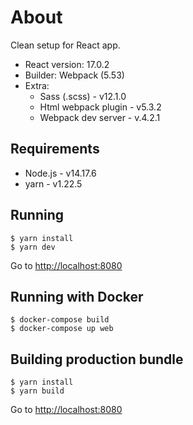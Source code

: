 # About

Clean setup for React app.

- React version: 17.0.2
- Builder: Webpack (5.53)
- Extra:
  - Sass (.scss) - v12.1.0
  - Html webpack plugin - v5.3.2
  - Webpack dev server - v.4.2.1

## Requirements

- Node.js - v14.17.6
- yarn - v1.22.5

## Running

```shell
$ yarn install
$ yarn dev
```

Go to [http://localhost:8080](http://localhost:8080)

## Running with Docker

```shell
$ docker-compose build
$ docker-compose up web
```

## Building production bundle

```shell
$ yarn install
$ yarn build
```

Go to [http://localhost:8080](http://localhost:8080)
